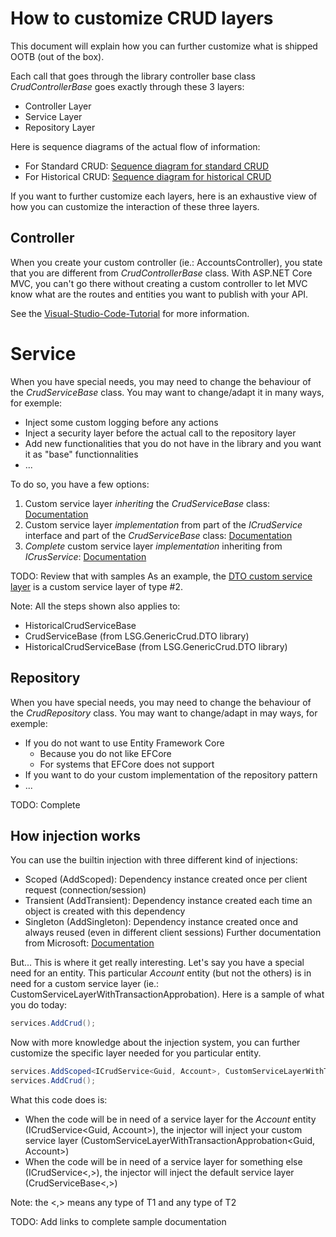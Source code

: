 # How to customize CRUD layers
This document will explain how you can further customize what is shipped OOTB (out of the box).

Each call that goes through the library controller base class *CrudControllerBase* goes exactly through these 3 layers:
- Controller Layer
- Service Layer
- Repository Layer

Here is sequence diagrams of the actual flow of information:
- For Standard CRUD: [Sequence diagram for standard CRUD](assets/sequence-StandardCrud.png)
- For Historical CRUD: [Sequence diagram for historical CRUD](assets/sequence-HistoricalCrud.png)

If you want to further customize each layers, here is an exhaustive view of how you can customize the interaction of these three layers.

## Controller
When you create your custom controller (ie.: AccountsController), you state that you are different from *CrudControllerBase* class. With ASP.NET Core MVC, you can't go there without creating a custom controller to let MVC know what are the routes and entities you want to publish with your API.

See the [Visual-Studio-Code-Tutorial] for more information.

# Service
When you have special needs, you may need to change the behaviour of the *CrudServiceBase* class. You may want to change/adapt it in many ways, for exemple:
- Inject some custom logging before any actions
- Inject a security layer before the actual call to the repository layer
- Add new functionalities that you do not have in the library and you want it as "base" functionnalities
- ...

To do so, you have a few options:
1. Custom service layer *inheriting* the *CrudServiceBase* class: [Documentation](./CrudServiceBase/Inheritance.md)
2. Custom service layer *implementation* from part of the *ICrudService* interface and part of the *CrudServiceBase* class: [Documentation](./CrudServiceBase/Implementation.md)
3. *Complete* custom service layer *implementation* inheriting from *ICrusService*: [Documentation](./CrudServiceBase/CompleteCustom.md)

TODO: Review that with samples
As an example, the [DTO custom service layer](../../LSG.GenericCrud.Dto/Services/CrudServiceBase.cs) is a custom service layer of type #2.

Note: All the steps shown also applies to:
- HistoricalCrudServiceBase
- CrudServiceBase (from LSG.GenericCrud.DTO library)
- HistoricalCrudServiceBase (from LSG.GenericCrud.DTO library)

## Repository
When you have special needs, you may need to change the behaviour of the *CrudRepository* class. You may want to change/adapt in may ways, for exemple:
- If you do not want to use Entity Framework Core
    - Because you do not like EFCore
    - For systems that EFCore does not support
- If you want to do your custom implementation of the repository pattern
- ...

TODO: Complete

## How injection works
You can use the builtin injection with three different kind of injections:
- Scoped (AddScoped): Dependency instance created once per client request (connection/session)
- Transient (AddTransient): Dependency instance created each time an object is created with this dependency
- Singleton (AddSingleton): Dependency instance created once and always reused (even in different client sessions)
Further documentation from Microsoft: [Documentation](https://docs.microsoft.com/en-us/aspnet/core/fundamentals/dependency-injection?view=aspnetcore-3.1#service-lifetimes)

But... This is where it get really interesting. Let's say you have a special need for an entity. This particular *Account* entity (but not the others) is in need for a custom service layer (ie.: CustomServiceLayerWithTransactionApprobation). Here is a sample of what you do today:

```csharp
services.AddCrud();
```
Now with more knowledge about the injection system, you can further customize the specific layer needed for you particular entity.
```csharp
services.AddScoped<ICrudService<Guid, Account>, CustomServiceLayerWithTransactionApprobation<Guid, Account>>();
services.AddCrud();
```
What this code does is:
- When the code will be in need of a service layer for the *Account* entity (ICrudService<Guid, Account>), the injector will inject your custom service layer (CustomServiceLayerWithTransactionApprobation<Guid, Account>)
- When the code will be in need of a service layer for something else (ICrudService<,>), the injector will inject the default service layer (CrudServiceBase<,>)

Note: the <,> means any type of T1 and any type of T2

TODO: Add links to complete sample documentation

<!-- References -->
[Visual-Studio-Code-Tutorial]: ../Tutorials/VisualStudioCode.md